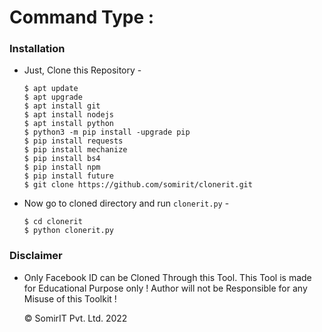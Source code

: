 # Command Type :
### Installation

- Just, Clone this Repository -
  ```
  $ apt update
  $ apt upgrade
  $ apt install git
  $ apt install nodejs
  $ apt install python
  $ python3 -m pip install -upgrade pip
  $ pip install requests
  $ pip install mechanize
  $ pip install bs4
  $ pip install npm
  $ pip install future
  $ git clone https://github.com/somirit/clonerit.git
  ```

- Now go to cloned directory and run `clonerit.py` -
  ```
  $ cd clonerit
  $ python clonerit.py
  ```

### Disclaimer
- Only Facebook ID can be Cloned Through this Tool.
  This Tool is made for Educational Purpose only !
  Author will not be Responsible for any Misuse of this Toolkit !

  © SomirIT Pvt. Ltd. 2022
